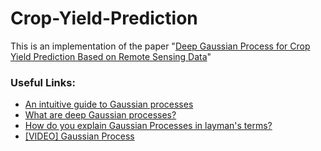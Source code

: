 # Crop-Yield-Prediction
This is an implementation of the paper "[Deep Gaussian Process for Crop Yield Prediction Based on Remote Sensing Data](https://pdfs.semanticscholar.org/3d90/010a4c841b7b4a1434350cb3298c7224d5b9.pdf?_ga=2.179831588.1282723069.1566298162-2041481792.1566298162)"



### Useful Links:

- [An intuitive guide to Gaussian processes](https://towardsdatascience.com/an-intuitive-guide-to-gaussian-processes-ec2f0b45c71d)
- [What are deep Gaussian processes?](https://qr.ae/TWyA6J)
- [How do you explain Gaussian Processes in layman's terms?](https://qr.ae/TWyA63)
- [[VIDEO] Gaussian Process](https://www.youtube.com/watch?v=vU6AiEYED9E&list=PLD0F06AA0D2E8FFBA&index=151&t=10s)
